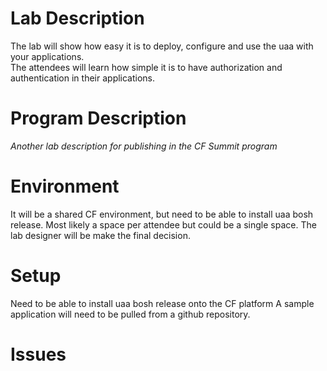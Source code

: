 # Lab Description

The lab will show how easy it is to deploy, configure and use the uaa with your applications.  
The attendees will learn how simple it is to have authorization and authentication in their applications.

# Program Description

*Another lab description for publishing in the CF Summit program*

# Environment

It will be a shared CF environment, but need to be able to install uaa bosh release.
Most likely a space per attendee but could be a single space.   The lab designer will be make the final decision.

# Setup

Need to be able to install uaa bosh release onto the CF platform
A sample application will need to be pulled from a github repository.

# Issues
